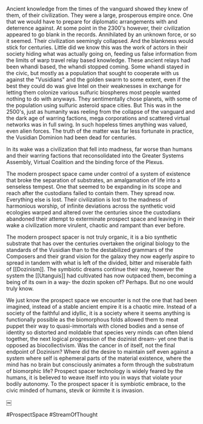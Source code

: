 
Ancient knowledge from the times of the vanguard showed they knew of them, of their civilization. They were a large, prosperous empire once. One that we would have to prepare for diplomatic arrangements with and deterrence against. At some point in the 2300's however, their civilization appeared to go blank in the records. Annihilated by an unknown force, or so it seemed. Their civilization seemingly collapsed. And the blankness would stick for centuries. Little did we know this was the work of actors in their society hiding what was actually going on, feeding us false information from the limits of warp travel relay based knowledge. These ancient relays had been whandi based, the whandi stopped coming. Some whandi stayed in the civic, but mostly as a population that sought to cooperate with us against the "Vusidians" and the golden swarm to some extent, even if the best they could do was give Intel on their weaknesses in exchange for letting them colonize various sulfuric biospheres most people wanted nothing to do with anyways. They sentimentally chose planets, with some of the population using sulfuric asteroid space cities. But This was in the 2500's, just as humanity was reeling from the collapse of the vanguard and the dark age of warring factions, mega corporations and scattered virtual networks was in full swing. In such hopeless times anything was valued, even alien forces. The truth of the matter was far less fortunate in practice, the Vusidian Dominion had been dead for centuries.

In its wake was a civilization that fell into madness, far worse than humans and their warring factions that reconsolidated into the Greater Systems Assembly, Virtual Coalition and the binding force of the Plexus.

The modern prospect space came under control of a system of existence that broke the separation of substrates, an amalgamation of life into a senseless tempest. One that seemed to be expanding in its scope and reach after the custodians failed to contain them. They spread now. Everything else is lost. Their civilization is lost to the madness of harmonious worship, of infinite deviations across the synthetic void ecologies warped and altered over the centuries since the custodians abandoned their attempt to exterminate prospect space and leaving in their wake a civilization more virulent, chaotic and rampant than ever before.

The modern prospect spacer is not truly organic, it is a bio synthetic substrate that has over the centuries overtaken the original biology to the standards of the Vusidian than to the destabilized grammars of the Composers and their grand vision for the galaxy they now eagerly aspire to spread in tandem with what is left of the divided, bitter and miserable faith of [[Dozinism]]. The symbiotic dreams continue their way, however the system the [[Utanguis]] had cultivated has now outpaced them, becoming a being of its own in a way- the dozin spoken of? Perhaps. But no one would truly know.

We just know the prospect space we encounter is not the one that had been imagined, instead of a stable ancient empire it is a chaotic mire. Instead of a society of the faithful and idyllic, it is a society where it seems anything is functionally possible as the biomorphous folds allowed them to meat puppet their way to quasi-immortals with cloned bodies and a sense of identity so distorted and moldable that species very minds can often blend together, the next logical progression of the dozinist dream- yet one that is opposed as biocollectivism. Was the cancer in of itself, not the final endpoint of Dozinism? Where did the desire to maintain self even against a system where self is ephemeral parts of the material existence, where the mind has no brain but consciously animates a form through the substratum of biomorphic life? Prospect spacer technology is widely feared by the humans, it is believed to weave itself into you in ways that violate your bodily autonomy. To the prospect spacer it is symbiotic embrace, to the civic minded of humans, stevik or ikirmite it is invasion.

￼

#ProspectSpace 
#StreamOfThought 